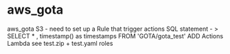# aws_gota
aws_gota
S3 -  need to set up a Rule that trigger actions 
  SQL statement - > SELECT * , timestamp() as timestamps FROM 'GOTA/gota_test'
  ADD Actions
Lambda
  see test.zip + test.yaml
roles
  
  
